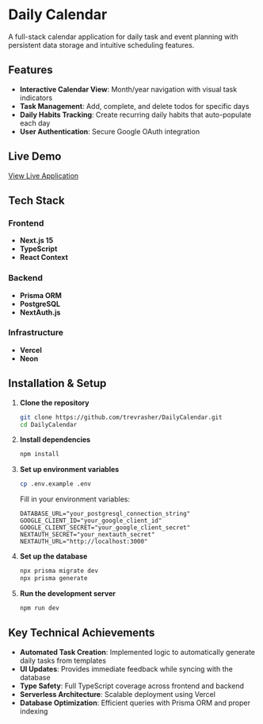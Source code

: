 # Daily Calendar

A full-stack calendar application for daily task and event planning with persistent data storage and intuitive scheduling features.

## Features

- **Interactive Calendar View**: Month/year navigation with visual task indicators
- **Task Management**: Add, complete, and delete todos for specific days
- **Daily Habits Tracking**: Create recurring daily habits that auto-populate each day
- **User Authentication**: Secure Google OAuth integration

##  Live Demo

[View Live Application](https://dailytask-calendar.vercel.app)

##  Tech Stack

### Frontend
- **Next.js 15** 
- **TypeScript** 
- **React Context**

### Backend
- **Prisma ORM** 
- **PostgreSQL** 
- **NextAuth.js** 

### Infrastructure
- **Vercel** 
- **Neon** 

##  Installation & Setup

1. **Clone the repository**
   ```bash
   git clone https://github.com/trevrasher/DailyCalendar.git
   cd DailyCalendar
   ```

2. **Install dependencies**
   ```bash
   npm install
   ```

3. **Set up environment variables**
   ```bash
   cp .env.example .env
   ```
   Fill in your environment variables:
   ```env
   DATABASE_URL="your_postgresql_connection_string"
   GOOGLE_CLIENT_ID="your_google_client_id"
   GOOGLE_CLIENT_SECRET="your_google_client_secret"
   NEXTAUTH_SECRET="your_nextauth_secret"
   NEXTAUTH_URL="http://localhost:3000"
   ```

4. **Set up the database**
   ```bash
   npx prisma migrate dev
   npx prisma generate
   ```

5. **Run the development server**
   ```bash
   npm run dev
   ```

##  Key Technical Achievements

- **Automated Task Creation**: Implemented logic to automatically generate daily tasks from templates
- **UI Updates**: Provides immediate feedback while syncing with the database
- **Type Safety**: Full TypeScript coverage across frontend and backend
- **Serverless Architecture**: Scalable deployment using Vercel
- **Database Optimization**: Efficient queries with Prisma ORM and proper indexing